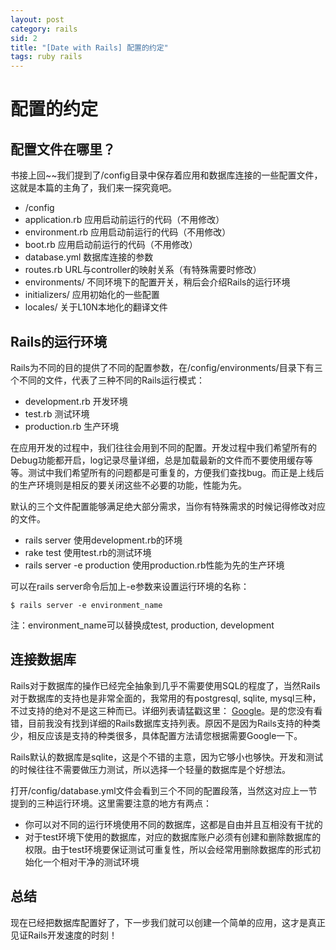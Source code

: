 ```yaml
---
layout: post
category: rails
sid: 2
title: "[Date with Rails] 配置的约定"
tags: ruby rails
---
```


# 配置的约定

## 配置文件在哪里？

书接上回~~我们提到了/config目录中保存着应用和数据库连接的一些配置文件，这就是本篇的主角了，我们来一探究竟吧。

* /config
* application.rb 应用启动前运行的代码（不用修改）
* environment.rb 应用启动前运行的代码（不用修改）
* boot.rb 应用启动前运行的代码（不用修改）
* database.yml 数据库连接的参数
* routes.rb URL与controller的映射关系（有特殊需要时修改）
* environments/ 不同环境下的配置开关，稍后会介绍Rails的运行环境
* initializers/ 应用初始化的一些配置
* locales/ 关于L10N本地化的翻译文件

## Rails的运行环境

Rails为不同的目的提供了不同的配置参数，在/config/environments/目录下有三个不同的文件，代表了三种不同的Rails运行模式：

* development.rb 开发环境
* test.rb        测试环境
* production.rb  生产环境

在应用开发的过程中，我们往往会用到不同的配置。开发过程中我们希望所有的Debug功能都开启，log记录尽量详细，总是加载最新的文件而不要使用缓存等等。测试中我们希望所有的问题都是可重复的，方便我们查找bug。而正是上线后的生产环境则是相反的要关闭这些不必要的功能，性能为先。

默认的三个文件配置能够满足绝大部分需求，当你有特殊需求的时候记得修改对应的文件。

* rails server 使用development.rb的环境
* rake test 使用test.rb的测试环境
* rails server -e production 使用production.rb性能为先的生产环境

可以在rails server命令后加上-e参数来设置运行环境的名称：

`$ rails server -e environment_name`

注：environment_name可以替换成test, production, development

## 连接数据库

Rails对于数据库的操作已经完全抽象到几乎不需要使用SQL的程度了，当然Rails对于数据库的支持也是非常全面的，我常用的有postgresql, sqlite, mysql三种，不过支持的绝对不是这三种而已。详细列表请猛戳这里： [Google](http://www.google.com)。是的您没有看错，目前我没有找到详细的Rails数据库支持列表。原因不是因为Rails支持的种类少，相反应该是支持的种类很多，具体配置方法请您根据需要Google一下。

Rails默认的数据库是sqlite，这是个不错的主意，因为它够小也够快。开发和测试的时候往往不需要做压力测试，所以选择一个轻量的数据库是个好想法。

打开/config/database.yml文件会看到三个不同的配置段落，当然这对应上一节提到的三种运行环境。这里需要注意的地方有两点：

* 你可以对不同的运行环境使用不同的数据库，这都是自由并且互相没有干扰的
* 对于test环境下使用的数据库，对应的数据库账户必须有创建和删除数据库的权限。由于test环境要保证测试可重复性，所以会经常用删除数据库的形式初始化一个相对干净的测试环境

## 总结

现在已经把数据库配置好了，下一步我们就可以创建一个简单的应用，这才是真正见证Rails开发速度的时刻！
